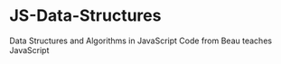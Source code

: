 # JS-Data-Structures
Data Structures and Algorithms in JavaScript
Code from Beau teaches JavaScript
